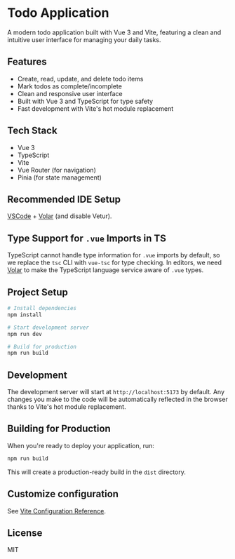 # Todo Application

A modern todo application built with Vue 3 and Vite, featuring a clean and intuitive user interface for managing your daily tasks.

## Features

- Create, read, update, and delete todo items
- Mark todos as complete/incomplete
- Clean and responsive user interface
- Built with Vue 3 and TypeScript for type safety
- Fast development with Vite's hot module replacement

## Tech Stack

- Vue 3
- TypeScript
- Vite
- Vue Router (for navigation)
- Pinia (for state management)

## Recommended IDE Setup

[VSCode](https://code.visualstudio.com/) + [Volar](https://marketplace.visualstudio.com/items?itemName=Vue.volar) (and disable Vetur).

## Type Support for `.vue` Imports in TS

TypeScript cannot handle type information for `.vue` imports by default, so we replace the `tsc` CLI with `vue-tsc` for type checking. In editors, we need [Volar](https://marketplace.visualstudio.com/items?itemName=Vue.volar) to make the TypeScript language service aware of `.vue` types.

## Project Setup

```sh
# Install dependencies
npm install

# Start development server
npm run dev

# Build for production
npm run build
```

## Development

The development server will start at `http://localhost:5173` by default. Any changes you make to the code will be automatically reflected in the browser thanks to Vite's hot module replacement.

## Building for Production

When you're ready to deploy your application, run:

```sh
npm run build
```

This will create a production-ready build in the `dist` directory.

## Customize configuration

See [Vite Configuration Reference](https://vite.dev/config/).

## License

MIT
